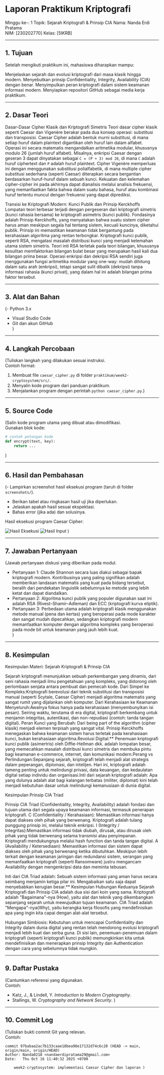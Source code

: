 # Laporan Praktikum Kriptografi
Minggu ke-: 1 
Topik: Sejarah Kriptografi & Prinsip CIA
Nama: Nanda Erdi Pratama  
NIM: [230202770]
Kelas: [5IKRB]  

---

## 1. Tujuan
Setelah mengikuti praktikum ini, mahasiswa diharapkan mampu:

Menjelaskan sejarah dan evolusi kriptografi dari masa klasik hingga modern.
Menyebutkan prinsip Confidentiality, Integrity, Availability (CIA) dengan benar.
Menyimpulkan peran kriptografi dalam sistem keamanan informasi modern.
Menyiapkan repositori GitHub sebagai media kerja praktikum.

---

## 2. Dasar Teori

Dasar-Dasar Cipher Klasik dan Kriptografi Simetris
Teori dasar cipher klasik seperti Caesar dan Vigenère berakar pada dua konsep operasi: substitusi dan transposisi. Caesar Cipher adalah bentuk murni substitusi, di mana setiap huruf dalam plaintext digantikan oleh huruf lain dalam alfabet. Operasi ini secara matematis mengandalkan aritmetika modular, khususnya modulo 26 (jumlah huruf alfabet). Misalnya, enkripsi Caesar dengan geseran 3 dapat dinyatakan sebagai `C = (P + 3) mod 26`, di mana `C` adalah huruf ciphertext dan `P` adalah huruf plaintext. Cipher Vigenère memperluas ini dengan menggunakan substitusi polialfabetik, di mana multiple cipher substitusi sederhana (seperti Caesar) diterapkan secara bergantian berdasarkan huruf-huruf dalam sebuah kunci. Kekuatan dan kelemahan cipher-cipher ini pada akhirnya dapat dianalisis melalui analisis frekuensi, yang memanfaatkan fakta bahwa dalam suatu bahasa, huruf atau kombinasi huruf tertentu muncul dengan frekuensi yang dapat diprediksi.

Transisi ke Kriptografi Modern: Kunci Publik dan Prinsip Kerckhoffs
Lompatan teori terbesar terjadi dengan pergeseran dari kriptografi simetris (kunci rahasia bersama) ke kriptografi asimetris (kunci publik). Fondasinya adalah Prinsip Kerckhoffs, yang menyatakan bahwa suatu sistem cipher harus aman meskipun segala hal tentang sistem, kecuali kuncinya, diketahui publik. Prinsip ini memastikan keamanan tidak bergantung pada kerahasiaan algoritma yang rentan terbongkar. Kriptografi kunci publik, seperti RSA, mengatasi masalah distribusi kunci yang menjadi kelemahan utama sistem simetris. Teori inti RSA terletak pada teori bilangan, khususnya kesulitan memfaktorkan bilangan bulat besar yang merupakan hasil kali dua bilangan prima besar. Operasi enkripsi dan dekripsi RSA sendiri juga menggunakan fungsi aritmetika modular yang one-way: mudah dihitung dalam satu arah (enkripsi), tetapi sangat sulit dibalik (dekripsi) tanpa informasi rahasia (kunci privat), yang dalam hal ini adalah bilangan prima faktor tersebut.

---

## 3. Alat dan Bahan
(- Python 3.x  
- Visual Studio Code 
- Git dan akun GitHub  
  )

---

## 4. Langkah Percobaan
(Tuliskan langkah yang dilakukan sesuai instruksi.  
Contoh format:
1. Membuat file `caesar_cipher.py` di folder `praktikum/week2-cryptosystem/src/`.
2. Menyalin kode program dari panduan praktikum.
3. Menjalankan program dengan perintah `python caesar_cipher.py`.)

---

## 5. Source Code
(Salin kode program utama yang dibuat atau dimodifikasi.  
Gunakan blok kode:

```python
# contoh potongan kode
def encrypt(text, key):
    return ...
```
)

---

## 6. Hasil dan Pembahasan
(- Lampirkan screenshot hasil eksekusi program (taruh di folder `screenshots/`).  
- Berikan tabel atau ringkasan hasil uji jika diperlukan.  
- Jelaskan apakah hasil sesuai ekspektasi.  
- Bahas error (jika ada) dan solusinya. 

Hasil eksekusi program Caesar Cipher:

![Hasil Eksekusi](screenshots/Eksekusi.png)
![Hasil Input](screenshots/Home.png)
)

---

## 7. Jawaban Pertanyaan
(Jawab pertanyaan diskusi yang diberikan pada modul.  
- Pertanyaan 1: Claude Shannon secara luas diakui sebagai bapak kriptografi modern. Kontribusinya yang paling signifikan adalah memberikan landasan matematis yang kuat pada bidang tersebut, beralih dari pendekatan linguistik sebelumnya ke metode yang lebih ketat dan dapat diandalkan. 
- Pertanyaan 2: Algoritma kunci publik yang populer digunakan saat ini adalah RSA (Rivest–Shamir–Adleman) dan ECC (kriptografi kurva eliptik).
- Pertanyaan 3: Perbedaan utama adalah kriptografi klasik menggunakan metode manual (pena dan kertas) yang beroperasi pada mode karakter dan sangat mudah dipecahkan, sedangkan kriptografi modern memanfaatkan komputer dengan algoritma kompleks yang beroperasi pada mode bit untuk keamanan yang jauh lebih kuat.  
)
---

## 8. Kesimpulan
Kesimpulan Materi: Sejarah Kriptografi & Prinsip CIA

Sejarah kriptografi menunjukkan sebuah perkembangan yang dinamis, dari seni rahasia menjadi ilmu pengetahuan yang kompleks, yang didorong oleh perlombaan senjata antara pembuat dan pemecah kode.
Dari Simpel ke Kompleks:Kriptografi berevolusi dari teknik substitusi dan transposisi manual (seperti Scytale, Caesar Cipher) menjadi algoritma matematis yang sangat rumit yang dijalankan oleh komputer.
Dari Kerahasiaan ke Keamanan Menyeluruh:Awalnya fokus hanya pada kerahasiaan (menyembunyikan isi pesan). Seiring waktu, terutama di era digital, kriptografi berkembang untuk menjamin integritas, autentikasi, dan non-repudiasi (contoh: tanda tangan digital).
Peran Kunci yang Berubah: Dari being part of the algorithm (cipher klasik) menjadi elemen terpisah yang sangat vital. Prinsip Kerckhoffs menegaskan bahwa keamanan sistem harus terletak pada kerahasiaan kunci, bukan kerahasiaan algoritma.Revolusi Digital:** Penemuan kriptografi kunci publik (asimertris) oleh Diffie-Hellman dkk. adalah lompatan besar, yang memecahkan masalah distribusi kunci simetris dan membuka pintu bagi keamanan e-commerce, internet, dan komunikasi modern.Perang vs Perlindungan:Sepanjang sejarah, kriptografi telah menjadi alat strategis dalam peperangan, diplomasi, dan intelijen. Hari ini, kriptografi adalah tameng penting untuk melindungi privasi, data keuangan, dan kedaulatan digital setiap individu dan organisasi.Inti dari sejarah kriptografi adalah: Apa yang dulunya adalah alat bagi kalangan terbatas (militer, diplomat) kini telah menjadi kebutuhan dasar untuk melindungi kemanusiaan di dunia digital.

Kesimpulan Prinsip CIA Triad

Prinsip CIA Triad (Confidentiality, Integrity, Availability) adalah fondasi dan tujuan utama dari segala upaya keamanan informasi, termasuk penerapan kriptografi.
C (Confidentiality / Kerahasiaan): Memastikan informasi hanya dapat diakses oleh pihak yang berwenang. Kriptografi adalah tulang punggung prinsip ini, melalui teknik enkripsi.
I (Integrity / Integritas):Memastikan informasi tidak diubah, dirusak, atau dirusak oleh pihak yang tidak berwenang selama transmisi atau penyimpanan. Kriptografi mendukungnya melalui hash function dan tanda tangan digital.
A (Availability / Ketersediaan): Memastikan informasi dan sistem dapat diakses oleh pihak yang berwenang ketika dibutuhkan. Meskipun lebih terkait dengan keamanan jaringan dan redundansi sistem, serangan yang memanfaatkan kriptografi (seperti Ransomware) justru mengancam Availability dengan mengenkripsi data dan meminta tebusan.

Inti dari CIA Triad adalah: Sebuah sistem informasi yang aman harus secara seimbang menjamin ketiga pilar ini. Mengabaikan satu saja dapat menyebabkan kerugian besar.**
 Kesimpulan Hubungan Keduanya
Sejarah Kriptografi dan Prinsip CIA adalah dua sisi dari koin yang sama.
Kriptografi adalah "Bagaimana"-nya (How), yaitu alat dan teknik yang dikembangkan sepanjang sejarah untuk mewujudkan tujuan keamanan.
CIA Triad adalah "Mengapa"-nya(Why), yaitu kerangka kerja filosofis yang mendefinisikan apa yang ingin kita capai dengan alat-alat tersebut.

Hubungan Simbiosis:
Kebutuhan untuk mencapai Confidentiality dan Integrity dalam dunia digital yang rentan telah mendorong evolusi kriptografi menjadi lebih kuat dan serba guna.
Di sisi lain, penemuan-penemuan dalam kriptografi (seperti kriptografi kunci publik) memungkinkan kita untuk mendefinisikan dan menerapkan prinsip Integrity dan Authentication dengan cara yang sebelumnya tidak mungkin.

---

## 9. Daftar Pustaka
(Cantumkan referensi yang digunakan.  
Contoh:  
- Katz, J., & Lindell, Y. *Introduction to Modern Cryptography*.  
- Stallings, W. *Cryptography and Network Security*.  )

---

## 10. Commit Log
(Tuliskan bukti commit Git yang relevan.  
Contoh:
```
commit 97babaa2ac7b133caae18bea98e17132d74c6c20 (HEAD -> main, origin/main, origin/HEAD)
Author: Nanda0218 <nandaerdipratama29@gmail.com>
Date:   Thu Oct 16 11:40:32 2025 +0700

    week2-cryptosystem: implementasi Caesar Cipher dan laporan )
```
